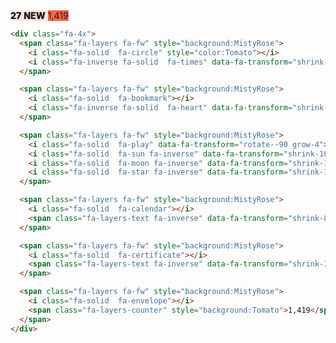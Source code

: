 <div class="fa-4x">
  <span class="fa-layers fa-fw" style="background:MistyRose">
    <i class="fa-solid  fa-circle" style="color:Tomato"></i>
    <i class="fa-inverse fa-solid  fa-times" data-fa-transform="shrink-6"></i>
  </span>

  <span class="fa-layers fa-fw" style="background:MistyRose">
    <i class="fa-solid  fa-bookmark"></i>
    <i class="fa-inverse fa-solid  fa-heart" data-fa-transform="shrink-10 up-2" style="color:Tomato"></i>
  </span>

  <span class="fa-layers fa-fw" style="background:MistyRose">
    <i class="fa-solid  fa-play" data-fa-transform="rotate--90 grow-4"></i>
    <i class="fa-solid  fa-sun fa-inverse" data-fa-transform="shrink-10 up-2"></i>
    <i class="fa-solid  fa-moon fa-inverse" data-fa-transform="shrink-11 down-4.2 left-4"></i>
    <i class="fa-solid  fa-star fa-inverse" data-fa-transform="shrink-11 down-4.2 right-4"></i>
  </span>

  <span class="fa-layers fa-fw" style="background:MistyRose">
    <i class="fa-solid  fa-calendar"></i>
    <span class="fa-layers-text fa-inverse" data-fa-transform="shrink-8 down-3" style="font-weight:900">27</span>
  </span>

  <span class="fa-layers fa-fw" style="background:MistyRose">
    <i class="fa-solid  fa-certificate"></i>
    <span class="fa-layers-text fa-inverse" data-fa-transform="shrink-11.5 rotate--30" style="font-weight:900">NEW</span>
  </span>

  <span class="fa-layers fa-fw" style="background:MistyRose">
    <i class="fa-solid  fa-envelope"></i>
    <span class="fa-layers-counter" style="background:Tomato">1,419</span>
  </span>
</div>

```HTML
<div class="fa-4x">
  <span class="fa-layers fa-fw" style="background:MistyRose">
    <i class="fa-solid  fa-circle" style="color:Tomato"></i>
    <i class="fa-inverse fa-solid  fa-times" data-fa-transform="shrink-6"></i>
  </span>

  <span class="fa-layers fa-fw" style="background:MistyRose">
    <i class="fa-solid  fa-bookmark"></i>
    <i class="fa-inverse fa-solid  fa-heart" data-fa-transform="shrink-10 up-2" style="color:Tomato"></i>
  </span>

  <span class="fa-layers fa-fw" style="background:MistyRose">
    <i class="fa-solid  fa-play" data-fa-transform="rotate--90 grow-4"></i>
    <i class="fa-solid  fa-sun fa-inverse" data-fa-transform="shrink-10 up-2"></i>
    <i class="fa-solid  fa-moon fa-inverse" data-fa-transform="shrink-11 down-4.2 left-4"></i>
    <i class="fa-solid  fa-star fa-inverse" data-fa-transform="shrink-11 down-4.2 right-4"></i>
  </span>

  <span class="fa-layers fa-fw" style="background:MistyRose">
    <i class="fa-solid  fa-calendar"></i>
    <span class="fa-layers-text fa-inverse" data-fa-transform="shrink-8 down-3" style="font-weight:900">27</span>
  </span>

  <span class="fa-layers fa-fw" style="background:MistyRose">
    <i class="fa-solid  fa-certificate"></i>
    <span class="fa-layers-text fa-inverse" data-fa-transform="shrink-11.5 rotate--30" style="font-weight:900">NEW</span>
  </span>

  <span class="fa-layers fa-fw" style="background:MistyRose">
    <i class="fa-solid  fa-envelope"></i>
    <span class="fa-layers-counter" style="background:Tomato">1,419</span>
  </span>
</div>
```
